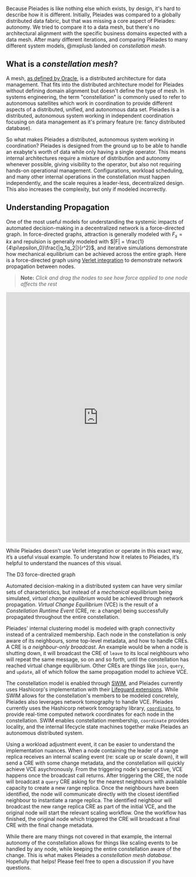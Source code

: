 Because Pleiades is like nothing else which exists, by design, it's hard to describe how it is different. Initially, Pleiades was compared to a globally distributed data fabric, but that was missing a core aspect of Pleiades: autonomy. We tried to compare it to a data mesh, but there's no architectural alignment with the specific business domains expected with a data mesh. After many different iterations, and comparing Pleiades to many different system models, @mxplusb landed on *constellation mesh*.

## What is a *constellation mesh*?

A mesh, [as defined by Oracle](https://www.oracle.com/integration/what-is-data-mesh/), is a distributed architecture for data management. That fits into the distributed architecture model for Pleiades without defining domain alignment but doesn't define the type of mesh. In systems engineering, the term "constellation" is commonly used to refer to autonomous satellites which work in coordination to provide different aspects of a distributed, unified, and autonomous data set. Pleiades is a distributed, autonomous system working in independent coordination focusing on data management as it's primary feature (re: fancy distributed database).

So what makes Pleiades a distributed, autonomous system working in coordination? Pleiades is designed from the ground up to be able to handle an exabyte's worth of data while only having a single operator. This means internal architectures require a mixture of distribution and autonomy whenever possible, giving visibility to the operator, but also not requiring hands-on operational management. Configurations, workload scheduling, and many other internal operations in the constellation must happen independently, and the scale requires a leader-less, decentralized design. This also increases the complexity, but only if modeled incorrectly.

## Understanding Propagation

One of the most useful models for understanding the systemic impacts of automated decision-making in a decentralized network is a force-directed graph. In force-directed graphs, attraction is generally modeled with $F_s = kx$ and repulsion is generally modeled with $|F| = \frac{1}{4\pi\epsilon_0}\frac{|q_1q_2|}{r^2}$, and iterative simulations demonstrate how mechanical equilibrium can be achieved across the entire graph. Here is a force-directed graph using [Verlet integration](https://en.wikipedia.org/wiki/Verlet_integration) to demonstrate network propagation between nodes.
> **Note:** *Click and drag the nodes to see how force applied to one node affects the rest*
<iframe width="100%" height="684" frameborder="0"
  src="https://observablehq.com/embed/@d3/force-directed-graph?cells=chart"></iframe>


While Pleiades doesn’t use Verlet integration or operate in this exact way, it’s a useful visual example. To understand how it relates to Pleiades, it’s helpful to understand the nuances of this visual.

The D3 force-directed graph 

Automated decision-making in a distributed system can have very similar sets of characteristics, but instead of a *mechanical* equilibrium being simulated, *virtual change equilibrium* would be achieved through network propagation. *Virtual Change Equilibrium* (VCE) is the result of a *Constellation Runtime Event* (CRE, re: a change) being successfully propagated throughout the entire constellation.

Pleiades' internal clustering model is modeled with graph connectivity instead of a centralized membership. Each node in the constellation is only aware of its neighbours, some top-level metadata, and how to handle CREs. A CRE is *a neighbour-only broadcast*. An example would be when a node is shutting down, it will broadcast the CRE of `leave` to its local neighbours who will repeat the same message, so on and so forth, until the constellation has reached virtual change equilibrium. Other CREs are things like `join`, `query`, and `update`, all of which follow the same propagation model to achieve VCE.

The constellation model is enabled through [SWIM](https://www.cs.cornell.edu/projects/Quicksilver/public_pdfs/SWIM.pdf), and Pleiades currently uses Hashicorp's implementation with their [Lifeguard extensions](https://arxiv.org/abs/1707.00788). While SWIM allows for the constellation's members to be modeled concretely, Pleiades also leverages network tomography to handle VCE. Pleiades currently uses the Hashicorp network tomography library, [`coordinate`](https://github.com/hashicorp/serf/tree/master/coordinate), to provide real-time computed network coordinates for each node in the constellation. SWIM enables constellation membership, `coordinate` provides locality, and the internal lifecycle state machines together make Pleiades an autonomous distributed system.

Using a workload adjustment event, it can be easier to understand the implementation nuances. When a node containing the leader of a range replica receives an internal scaling event (re: scale up or scale down), it will send a CRE with some change metadata, and the constellation will quickly achieve VCE asychronously. From the triggering node's perspective, VCE happens once the broadcast call returns. After triggering the CRE, the node will broadcast a `query` CRE asking for the nearest neighbours with available capacity to create a new range replica. Once the neighbours have been identified, the node will communicate directly with the closest identified neighbour to instantiate a range replica. The identified neighbour will broadcast the new range replica CRE as part of the initial VCE, and the original node will start the relevant scaling workflow. One the workflow has finished, the original node which triggered the CRE will broadcast a final CRE with the final change metadata.

While there are many things not covered in that example, the internal autonomy of the constellation allows for things like scaling events to be handled by any node, while keeping the entire constellation aware of the change. This is what makes Pleiades a *constellation mesh database*. Hopefully that helps! Please feel free to open a discussion if you have questions.